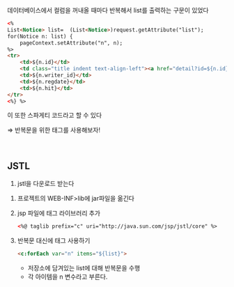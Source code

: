 데이터베이스에서 컬럼을 꺼내올 때마다 반복해서 list를 출력하는 구문이 있었다

```html
<% 
List<Notice> list=  (List<Notice>)request.getAttribute("list");
for(Notice n: list) {
	pageContext.setAttribute("n", n);
%>
<tr>
	<td>${n.id}</td>
	<td class="title indent text-align-left"><a href="detail?id=${n.id}">${n.title}</a></td>
	<td>${n.writer_id}</td>
	<td>${n.regdate}</td>
	<td>${n.hit}</td>
</tr>
<%} %>
```

이 또한 스파게티 코드라고 할 수 있다

⇒ 반복문을 위한 태그를 사용해보자!

<br>

## JSTL

1. jstl을 다운로드 받는다

[](https://mvnrepository.com/artifact/javax.servlet/jstl/1.2)

1. 프로젝트의 WEB-INF>lib에 jar파일을 옮긴다
2. jsp 파일에 태그 라이브러리 추가

    ```html
    <%@ taglib prefix="c" uri="http://java.sun.com/jsp/jstl/core" %>
    ```

3. 반복문 대신에 태그 사용하기

    ```html
    <c:forEach var="n" items="${list}">
    ```

    - 저장소에 담겨있는 list에 대해 반복문을 수행
    - 각 아이템을 n 변수라고 부른다.